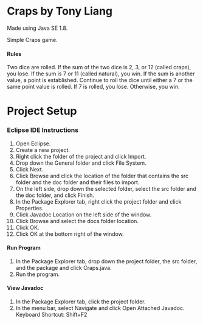 # Craps by Tony Liang

Made using Java SE 1.8.

Simple Craps game.

#### Rules
Two dice are rolled. If the sum of the two dice is 2, 3, or 12 (called craps), you lose. If the sum is 7 or 11 (called natural), you win. If the sum is another value, a point is established. Continue to roll the dice 
until either a 7 or the same point value is rolled. If 7 is rolled, you lose. Otherwise, you win.

# Project Setup

### Eclipse IDE Instructions
1. Open Eclipse.
2. Create a new project.
3. Right click the folder of the project and click Import.
4. Drop down the General folder and click File System.
5. Click Next.
6. Click Browse and click the location of the folder that contains the src folder and the doc folder and their files to import.
7. On the left side, drop down the selected folder, select the src folder and the doc folder, and click Finish.
8. In the Package Explorer tab, right click the project folder and click Properties.
9. Click Javadoc Location on the left side of the window.
10. Click Browse and select the docs folder location.
11. Click OK.
12. Click OK at the bottom right of the window.

#### Run Program
1. In the Package Explorer tab, drop down the project folder, the src folder, and the package and click Craps.java.
2. Run the program.

#### View Javadoc
1. In the Package Explorer tab, click the project folder.
2. In the menu bar, select Navigate and click Open Attached Javadoc. Keyboard Shortcut: Shift+F2
